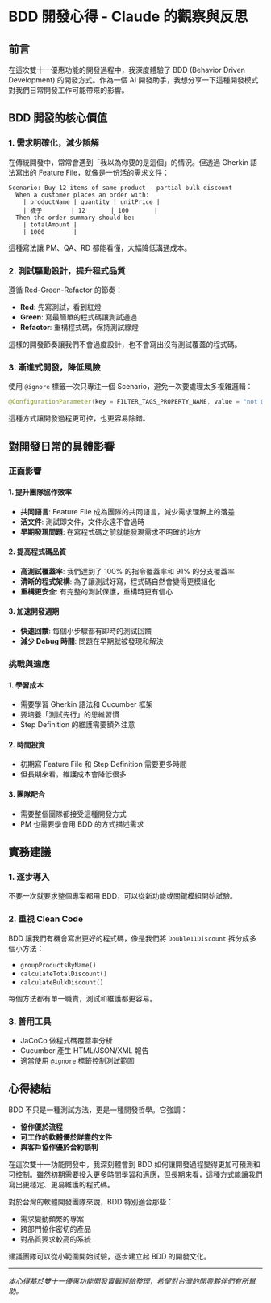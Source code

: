 # BDD 開發心得 - Claude 的觀察與反思

## 前言
在這次雙十一優惠功能的開發過程中，我深度體驗了 BDD (Behavior Driven Development) 的開發方式。作為一個 AI 開發助手，我想分享一下這種開發模式對我們日常開發工作可能帶來的影響。

## BDD 開發的核心價值

### 1. 需求明確化，減少誤解
在傳統開發中，常常會遇到「我以為你要的是這個」的情況。但透過 Gherkin 語法寫出的 Feature File，就像是一份活的需求文件：

```gherkin
Scenario: Buy 12 items of same product - partial bulk discount
  When a customer places an order with:
    | productName | quantity | unitPrice |
    | 襪子        | 12       | 100       |
  Then the order summary should be:
    | totalAmount |
    | 1000        |
```

這種寫法讓 PM、QA、RD 都能看懂，大幅降低溝通成本。

### 2. 測試驅動設計，提升程式品質
遵循 Red-Green-Refactor 的節奏：
- **Red**: 先寫測試，看到紅燈
- **Green**: 寫最簡單的程式碼讓測試通過
- **Refactor**: 重構程式碼，保持測試綠燈

這樣的開發節奏讓我們不會過度設計，也不會寫出沒有測試覆蓋的程式碼。

### 3. 漸進式開發，降低風險
使用 `@ignore` 標籤一次只專注一個 Scenario，避免一次要處理太多複雜邏輯：

```java
@ConfigurationParameter(key = FILTER_TAGS_PROPERTY_NAME, value = "not @ignore")
```

這種方式讓開發過程更可控，也更容易除錯。

## 對開發日常的具體影響

### 正面影響

#### 1. 提升團隊協作效率
- **共同語言**: Feature File 成為團隊的共同語言，減少需求理解上的落差
- **活文件**: 測試即文件，文件永遠不會過時
- **早期發現問題**: 在寫程式碼之前就能發現需求不明確的地方

#### 2. 提高程式碼品質
- **高測試覆蓋率**: 我們達到了 100% 的指令覆蓋率和 91% 的分支覆蓋率
- **清晰的程式架構**: 為了讓測試好寫，程式碼自然會變得更模組化
- **重構更安全**: 有完整的測試保護，重構時更有信心

#### 3. 加速開發週期
- **快速回饋**: 每個小步驟都有即時的測試回饋
- **減少 Debug 時間**: 問題在早期就被發現和解決

### 挑戰與適應

#### 1. 學習成本
- 需要學習 Gherkin 語法和 Cucumber 框架
- 要培養「測試先行」的思維習慣
- Step Definition 的維護需要額外注意

#### 2. 時間投資
- 初期寫 Feature File 和 Step Definition 需要更多時間
- 但長期來看，維護成本會降低很多

#### 3. 團隊配合
- 需要整個團隊都接受這種開發方式
- PM 也需要學會用 BDD 的方式描述需求

## 實務建議

### 1. 逐步導入
不要一次就要求整個專案都用 BDD，可以從新功能或關鍵模組開始試驗。

### 2. 重視 Clean Code
BDD 讓我們有機會寫出更好的程式碼，像是我們將 `Double11Discount` 拆分成多個小方法：
- `groupProductsByName()`
- `calculateTotalDiscount()`
- `calculateBulkDiscount()`

每個方法都有單一職責，測試和維護都更容易。

### 3. 善用工具
- JaCoCo 做程式碼覆蓋率分析
- Cucumber 產生 HTML/JSON/XML 報告
- 適當使用 `@ignore` 標籤控制測試範圍

## 心得總結

BDD 不只是一種測試方法，更是一種開發哲學。它強調：
- **協作優於流程**
- **可工作的軟體優於詳盡的文件**
- **與客戶協作優於合約談判**

在這次雙十一功能開發中，我深刻體會到 BDD 如何讓開發過程變得更加可預測和可控制。雖然初期需要投入更多時間學習和適應，但長期來看，這種方式能讓我們寫出更穩定、更易維護的程式碼。

對於台灣的軟體開發團隊來說，BDD 特別適合那些：
- 需求變動頻繁的專案
- 跨部門協作密切的產品
- 對品質要求較高的系統

建議團隊可以從小範圍開始試驗，逐步建立起 BDD 的開發文化。

---
*本心得基於雙十一優惠功能開發實戰經驗整理，希望對台灣的開發夥伴們有所幫助。*